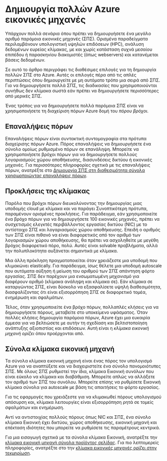 <properties
    pageTitle="Δημιουργία πολλών εικονικές μηχανές | Microsoft Azure"
    description="Επιλογές για τη δημιουργία πολλών εικονικές μηχανές στα Windows"
    services="virtual-machines-windows"
    documentationCenter=""
    authors="gbowerman"
    manager="timlt"
    editor=""
    tags="azure-resource-manager"/>

<tags
    ms.service="virtual-machines-windows"
    ms.workload="na"
    ms.tgt_pltfrm="na"
    ms.devlang="na"
    ms.topic="article"
    ms.date="10/25/2016"
    ms.author="guybo"/>

# <a name="create-multiple-azure-virtual-machines"></a>Δημιουργία πολλών Azure εικονικές μηχανές

Υπάρχουν πολλά σενάρια όπου πρέπει να δημιουργήσετε ένα μεγάλο αριθμό παρόμοια εικονικές μηχανές (ΣΠΣ). Ορισμένα παραδείγματα περιλαμβάνουν υπολογιστική υψηλών επιδόσεων (HPC), ανάλυση δεδομένων ευρείας κλίμακας, με και χωρίς κατάσταση συχνά μεσαίου επιπέδου ή παρασκηνίου διακομιστές (όπως webservers) και κατανέμεται βάσεις δεδομένων.

Σε αυτό το άρθρο περιγράφει τις διαθέσιμες επιλογές για τη δημιουργία πολλών ΣΠΣ στο Azure. Αυτές οι επιλογές πέρα από τις απλές περιπτώσεις όπου δημιουργείτε με μη αυτόματο τρόπο μια σειρά από ΣΠΣ. Για να δημιουργήσετε πολλά ΣΠΣ, τις διαδικασίες που χρησιμοποιούνται συνήθως δεν κλίμακα σωστά εάν πρέπει να δημιουργήσετε περισσότερες από μερικές ΣΠΣ.

Ένας τρόπος για να δημιουργήσετε πολλά παρόμοια ΣΠΣ είναι να χρησιμοποιήσετε τη διαχείριση πόρων Azure δομή του _πόρου βρόχοι_.

## <a name="resource-loops"></a>Επαναλήψεις πόρων

Επαναλήψεις πόρων είναι συντακτική συντομογραφία στα πρότυπα διαχείρισης πόρων Azure. Πόρος επαναλήψεις να δημιουργήσετε ένα σύνολο ομοίως ρυθμισμένο πόρων σε επανάληψη. Μπορείτε να χρησιμοποιήσετε βρόχοι πόρων για να δημιουργήσετε πολλούς λογαριασμούς χώρου αποθήκευσης, διασυνδέσεις δικτύου ή εικονικές μηχανές. Για περισσότερες πληροφορίες σχετικά με τις επαναλήψεις πόρων, ανατρέξτε στο [Δημιουργία ΣΠΣ στη διαθεσιμότητα σύνολα χρησιμοποιώντας επαναλήψεις πόρων](https://azure.microsoft.com/documentation/templates/201-vm-copy-index-loops/).

## <a name="challenges-of-scale"></a>Προκλήσεις της κλίμακας

Παρόλο που βρόχοι πόρων διευκολύνοντας την δημιουργίας μιας υποδομής cloud με κλίμακα και να παράγει Συνοπτικότερη πρότυπα, παραμένουν ορισμένες προκλήσεις. Για παράδειγμα, εάν χρησιμοποιείτε ένα βρόχο πόρων για να δημιουργήσετε 100 εικονικές μηχανές, πρέπει να συσχετισμός ελεγκτές περιβάλλοντος εργασίας δικτύου (NIC) με το αντίστοιχο ΣΠΣ και λογαριασμούς χώρου αποθήκευσης. Επειδή ο αριθμός των ΣΠΣ είναι πιθανό να είναι διαφορετικός από τον αριθμό των λογαριασμών χώρου αποθήκευσης, θα πρέπει να ασχοληθείτε με μεγέθη βρόχος διαφορετικό πόρο, πολύ. Αυτές είναι solvable προβλήματα, αλλά την πολυπλοκότητα αυξάνεται σημαντικά με κλίμακα.

Μια άλλη πρόκληση πραγματοποιείται όταν χρειάζεστε μια υποδομή που κλιμακώνει elastically. Για παράδειγμα, ίσως θέλετε μια υποδομή autoscale που αυτόματα αύξηση ή μείωση του αριθμού των ΣΠΣ απάντηση φόρτο εργασίας. ΣΠΣ δεν παρέχουν μια ενσωματωμένη μηχανισμό για διαφέρουν αριθμό (κλίμακα ανάληψη και κλίμακα σε). Εάν κλίμακα σε καταργώντας ΣΠΣ, είναι δύσκολο να εξασφαλίσετε υψηλή διαθεσιμότητα, διασφαλίζοντας ότι είναι εξισορρόπηση ΣΠΣ σε διαφορετικό τομέα, ενημέρωση και σφαλμάτων.

Τέλος, όταν χρησιμοποιείτε ένα βρόχο πόρων, πολλαπλές κλήσεις για να δημιουργήσετε πόρους, μεταβείτε στο υποκείμενο υφάσματος. Όταν πολλές κλήσεις δημιουργία παρόμοια πόρων, Azure έχει μια ευκαιρία έμμεσα για να βελτιώσετε με αυτήν τη σχεδίαση και βελτιστοποίηση ανάπτυξης αξιοπιστίας και επιδόσεων. Αυτή είναι η _κλίμακα εικονική μηχανή ορίζει_ όπου προέρχονται από.

## <a name="virtual-machine-scale-sets"></a>Σύνολα κλίμακα εικονική μηχανή

Τα σύνολα κλίμακα εικονική μηχανή είναι ένας πόρος τον υπολογισμό Azure για να αναπτύξετε και να διαχειριστείτε ένα σύνολο πανομοιότυπες ΣΠΣ. Με όλους ΣΠΣ ρυθμιστεί την ίδια, κλίμακα Εικονική συνόλων που είναι εύκολο να κλίμακα και διαβάθμιση. Μπορείτε απλώς να αλλάξετε τον αριθμό των ΣΠΣ του συνόλου. Μπορείτε επίσης να ρυθμίσετε Εικονική κλίμακα σύνολα για autoscale με βάση τις απαιτήσεις το φόρτο εργασίας.

Για τις εφαρμογές που χρειάζεστε για να κλιμακωθεί πόρους υπολογισμού απόσυρση και, κλίμακα λειτουργίες είναι εξισορρόπηση ρητά σε τομείς σφαλμάτων και ενημέρωση.

Αντί να αντιστοιχίας πολλούς πόρους όπως NIC και ΣΠΣ, ένα σύνολο κλίμακα Εικονική έχει δικτύου, χώρος αποθήκευσης, εικονική μηχανή και επέκταση ιδιότητες που μπορείτε να ρυθμίσετε τις παραμέτρους κεντρικά.

Για μια εισαγωγή σχετικά με τα σύνολα κλίμακα Εικονική, ανατρέξτε την [κλίμακα εικονική μηχανή σύνολα προϊόντος σελίδας](https://azure.microsoft.com/services/virtual-machine-scale-sets/). Για πιο λεπτομερείς πληροφορίες, ανατρέξτε στο την [κλίμακα εικονικές μηχανές ορίζει στην τεκμηρίωση](https://azure.microsoft.com/documentation/services/virtual-machine-scale-sets/).
